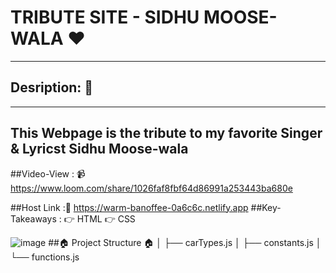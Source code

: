 # TRIBUTE SITE - SIDHU MOOSE-WALA ❤️

------------

## Desription: 🤘

------------
This Webpage is the tribute to my favorite Singer & Lyricst Sidhu Moose-wala
------------
##Video-View : 📹
https://www.loom.com/share/1026faf8fbf64d86991a253443ba680e

##Host Link :🔗
https://warm-banoffee-0a6c6c.netlify.app
##Key-Takeaways :
👉 HTML
👉 CSS

  ![image](https://user-images.githubusercontent.com/102636327/177285332-1fb2cdf0-ade6-4d85-aae2-54aa0ac33cac.png)
  ##🏠 Project Structure 🏠
│   ├── carTypes.js
│   ├── constants.js
│   └── functions.js
